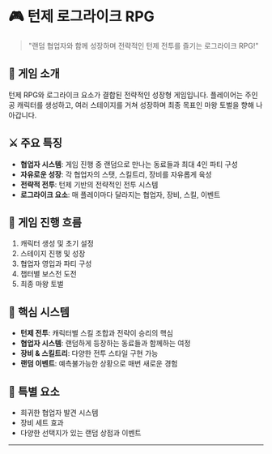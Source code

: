 # 🎮 턴제 로그라이크 RPG

> "랜덤 협업자와 함께 성장하며 전략적인 턴제 전투를 즐기는 로그라이크 RPG!"

## 📖 게임 소개
턴제 RPG와 로그라이크 요소가 결합된 전략적인 성장형 게임입니다. 플레이어는 주인공 캐릭터를 생성하고, 여러 스테이지를 거쳐 성장하며 최종 목표인 마왕 토벌을 향해 나아갑니다.

## ⚔️ 주요 특징
- **협업자 시스템**: 게임 진행 중 랜덤으로 만나는 동료들과 최대 4인 파티 구성
- **자유로운 성장**: 각 협업자의 스탯, 스킬트리, 장비를 자유롭게 육성
- **전략적 전투**: 턴제 기반의 전략적인 전투 시스템
- **로그라이크 요소**: 매 플레이마다 달라지는 협업자, 장비, 스킬, 이벤트

## 🎯 게임 진행 흐름
1. 캐릭터 생성 및 초기 설정
2. 스테이지 진행 및 성장
3. 협업자 영입과 파티 구성
4. 챕터별 보스전 도전
5. 최종 마왕 토벌

## 💎 핵심 시스템
- **턴제 전투**: 캐릭터별 스킬 조합과 전략이 승리의 핵심
- **협업자 시스템**: 랜덤하게 등장하는 동료들과 함께하는 여정
- **장비 & 스킬트리**: 다양한 전투 스타일 구현 가능
- **랜덤 이벤트**: 예측불가능한 상황으로 매번 새로운 경험

## 🌟 특별 요소
- 희귀한 협업자 발견 시스템
- 장비 세트 효과
- 다양한 선택지가 있는 랜덤 상점과 이벤트

---

